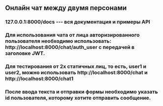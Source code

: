 ## Онлайн чат между двумя персонами

### 127.0.0.1:8000/docs --- вся документация и примеры API

### Для использования чата от лица авторизированного пользователя необходимо использовать: http://localhost:8000/chat/auth_user с передачей в заголовке JWT.

### Для тестирования от 2х статичных лиц, то есть, user1 и user2, можно использовать http://localhost:8000/chat и http://localhost:8000/chat1

### После ввода текста и отправки формы необходимо указать id пользователя, которому хотите отправить сообщение.

